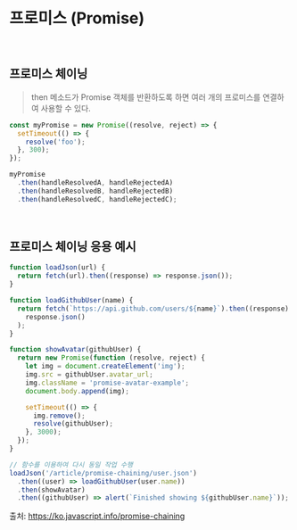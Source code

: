 # 프로미스 (Promise)

<br/>

## 프로미스 체이닝

> then 메소드가 Promise 객체를 반환하도록 하면 여러 개의 프로미스를 연결하여 사용할 수 있다.

```js
const myPromise = new Promise((resolve, reject) => {
  setTimeout(() => {
    resolve('foo');
  }, 300);
});

myPromise
  .then(handleResolvedA, handleRejectedA)
  .then(handleResolvedB, handleRejectedB)
  .then(handleResolvedC, handleRejectedC);
```

<br/>

## 프로미스 체이닝 응용 예시

```js
function loadJson(url) {
  return fetch(url).then((response) => response.json());
}

function loadGithubUser(name) {
  return fetch(`https://api.github.com/users/${name}`).then((response) =>
    response.json()
  );
}

function showAvatar(githubUser) {
  return new Promise(function (resolve, reject) {
    let img = document.createElement('img');
    img.src = githubUser.avatar_url;
    img.className = 'promise-avatar-example';
    document.body.append(img);

    setTimeout(() => {
      img.remove();
      resolve(githubUser);
    }, 3000);
  });
}

// 함수를 이용하여 다시 동일 작업 수행
loadJson('/article/promise-chaining/user.json')
  .then((user) => loadGithubUser(user.name))
  .then(showAvatar)
  .then((githubUser) => alert(`Finished showing ${githubUser.name}`));
```

출처: https://ko.javascript.info/promise-chaining
